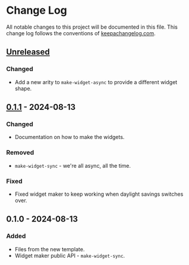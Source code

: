 # Change Log
All notable changes to this project will be documented in this file. This change log follows the conventions of [keepachangelog.com](http://keepachangelog.com/).

## [Unreleased]
### Changed
- Add a new arity to `make-widget-async` to provide a different widget shape.

## [0.1.1] - 2024-08-13
### Changed
- Documentation on how to make the widgets.

### Removed
- `make-widget-sync` - we're all async, all the time.

### Fixed
- Fixed widget maker to keep working when daylight savings switches over.

## 0.1.0 - 2024-08-13
### Added
- Files from the new template.
- Widget maker public API - `make-widget-sync`.

[Unreleased]: https://github.com/your-name/question-time/compare/0.1.1...HEAD
[0.1.1]: https://github.com/your-name/question-time/compare/0.1.0...0.1.1
